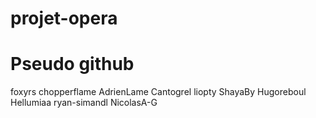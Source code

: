 # projet-opera

# Pseudo github
foxyrs
chopperflame
AdrienLame
Cantogrel
liopty
ShayaBy
Hugoreboul
Hellumiaa
ryan-simandl
NicolasA-G
